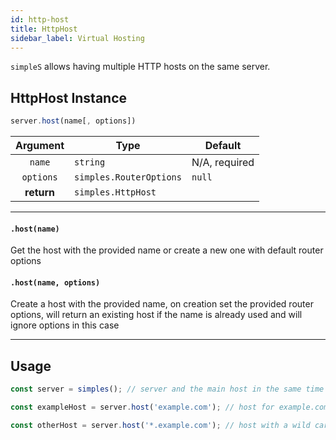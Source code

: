 ```yaml
---
id: http-host
title: HttpHost
sidebar_label: Virtual Hosting
---
```


`simpleS` allows having multiple HTTP hosts on the same server.

## HttpHost Instance

```js
server.host(name[, options])
```

| Argument   | Type                    | Default       |
|:----------:|-------------------------|---------------|
| `name`     | `string`                | N/A, required |
| `options`  | `simples.RouterOptions` | `null`        |
| **return** | `simples.HttpHost`      |               |

---

#### `.host(name)`
Get the host with the provided name or create a new one with default router options

#### `.host(name, options)`
Create a host with the provided name, on creation set the provided router options, will return an existing host if the name is already used and will ignore options in this case

---

## Usage

```js
const server = simples(); // server and the main host in the same time

const exampleHost = server.host('example.com'); // host for example.com

const otherHost = server.host('*.example.com'); // host with a wild card
```
